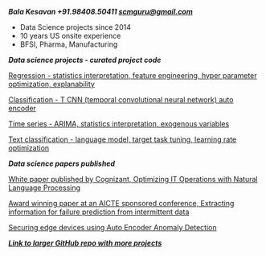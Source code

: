 ***Bala Kesavan +91.98408.50411 scmguru@gmail.com***

<ul><li>Data Science projects since 2014</li><li>10 years US onsite experience</li><li>BFSI, Pharma, Manufacturing</li></ul>
  
***Data science projects - curated project code***  

[Regression - statistics interpretation, feature engineering, hyper parameter optimization, explanability](https://github.com/balawillgetyou/2021/blob/main/carPrices.ipynb)  

[Classification - T CNN (temporal convolutional neural network) auto encoder](https://github.com/balawillgetyou/2021/blob/main/anomalyDetection20210203.ipynb)  

[Time series - ARIMA, statistics interpretation, exogenous variables](https://github.com/balawillgetyou/2021/blob/main/timeSeriesAnalysisRestaurantData.ipynb)  

[Text classification - language model, target task tuning, learning rate optimization](https://github.com/balawillgetyou/2021/blob/main/FastAiPyTorchULMFiTTextClassifierWhoseLine_wStopWordsRemoval_20200701.ipynb)  

***Data science papers published***

[White paper published by Cognizant, Optimizing IT Operations with Natural Language Processing](https://www.cognizant.com/whitepapers/optimizing-it-operations-with-natural-language-processing-codex4914.pdf)  

[Award winning paper at an AICTE sponsored conference, Extracting information for failure prediction from intermittent data](https://iopscience.iop.org/article/10.1088/1757-899X/1110/1/012017/meta)

[Securing edge devices using Auto Encoder Anomaly Detection](https://github.com/balawillgetyou/dy/blob/f50f006bf8ed642c6c79800ddd00006ca4315ee0/AnomalyDetectionEdgeDevices20211120.pdf)  
  
  
    
   
[***Link to larger GitHub repo with more projects***](https://github.com/balawillgetyou/dy)
